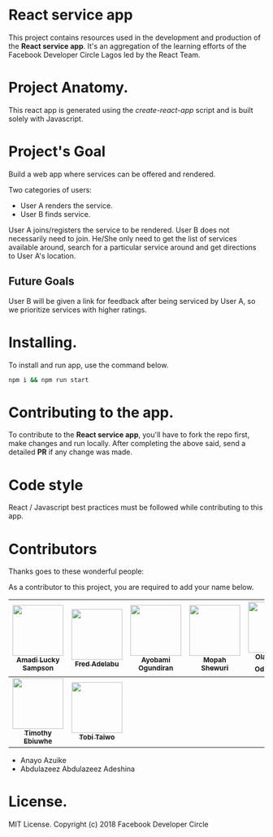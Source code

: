 # React service app
This project contains resources used in the development and production of the **React service app**. It's an aggregation of the learning efforts of the Facebook Developer Circle Lagos led by the React Team.

# Project Anatomy.
This react app is generated using the *create-react-app* script and is built solely with Javascript.

# Project's Goal
Build a web app where services can be offered and rendered.

Two categories of users:
- User A renders the service.
- User B finds service.

User A joins/registers the service to be rendered.
User B does not necessarily need to join. He/She only need to get the list of services available around, search for a particular service around and get directions to User A's location.

## Future Goals
User B will be given a link for feedback after being serviced by User A, so we prioritize services with higher ratings. <!-- Others will be stated here -->

# Installing.
To install and run app, use the command below.
```sh
npm i && npm run start
```

# Contributing to the app.
To contribute to the **React service app**, you'll have to fork the repo first, make changes and run locally. After completing the above said, send a detailed **PR** if any change was made.

# Code style
React / Javascript best practices must be followed while contributing to this app.



# Contributors

Thanks goes to these wonderful people:

<!-- ALL-CONTRIBUTORS-LIST:START - Do not remove or modify this section -->
<!-- prettier-ignore -->

As a contributor to this project, you are required to add your name below.


| [<img src="https://avatars2.githubusercontent.com/u/33874571?s=400&v=4" width="100px;"/><br /><sub><b>Amadi Lucky Sampson</b></sub>](https://github.com/w3bh4ck)<br/>  | [<img src="https://avatars1.githubusercontent.com/u/11753868?s=400&v=4" width="100px;"/><br /><sub><b>Fred Adelabu</b></sub>](https://github.com/fredneutron)<br/> | [<img src="https://github.com/codingnninja.png" width="100px;"><br><sub><b>Ayobami Ogundiran</b></sub>](https://github.com/codingnninja) | [<img src="https://github.com/mopilo.png" width="100px;"><br><sub><b>Mopah Shewuri</b></sub>](https://github.com/mopilo) | [<img src="https://github.com/olamilekan000.png" width="100px;"><br><sub><b>Olamilekan Odukoya</b></sub>](https://github.com/olamilekan000)[💻](https://github.com/FBDevCLagos/react-service-app/commits?author=olamilekan000 "Code") | [<img src="https://github.com/gbmillz.png" width="100px;"><br><sub><b>Gbolahan Fawale</b></sub>](https://github.com/gbmillz) | [<img src="https://github.com/engreric.png" width="100px"><br><sub><b>Okemmadu Eric</b></sub>](https://github.com/engreric) |
| :---: | :---: | :---: | :---: | :---: | :---: | :---: |
| [<img src="https://github.com/tandalf.png" width="100px"><br><sub><b>Timothy Ebiuwhe</b></sub>](https://github.com/tandalf) |[<img src="https://github.com/rebirthtobi.png" width="100px"><br><sub><b>Tobi Taiwo</b></sub>](https://github.com/rebirthtobi)|

* Anayo Azuike
* Abdulazeez Abdulazeez Adeshina


# License.
MIT License.
Copyright (c) 2018 Facebook Developer Circle
